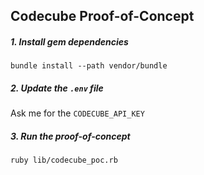 Codecube Proof-of-Concept
-------------------------

##### 1. Install gem dependencies

```
bundle install --path vendor/bundle
```

##### 2. Update the `.env` file

Ask me for the `CODECUBE_API_KEY`

##### 3. Run the proof-of-concept

```
ruby lib/codecube_poc.rb
```

